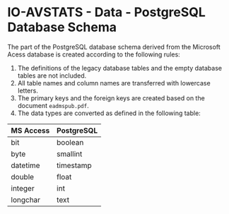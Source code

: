 # IO-AVSTATS - Data - PostgreSQL Database Schema

The part of the PostgreSQL database schema derived from the Microsoft Acess database is created according to the following rules:

1. The definitions of the legacy database tables and the empty database tables are not included. 
2. All table names and column names are transferred with lowercase letters.
3. The primary keys and the foreign keys are created based on the document `eadmspub.pdf`.
4. The data types are converted as defined in the following table:

| MS Access   | PostgreSQL |
|-------------|------------|
| bit         | boolean    |
| byte        | smallint   |
| datetime    | timestamp  |
| double      | float      |
| integer     | int        |
| longchar    | text       |
